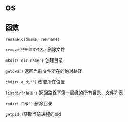 # os

## 函数

`rename(oldname, newname)`

`remove(待删除文件名)` 删除文件

`mkdir('dir_name')` 创建目录

`getcwd()`  返回当前文件所在的绝对路径

`chdir('a_dir')` 改变所在位置

`listdir('路径')` 返回路径下第一层级的所有目录、文件列表

`rmdir('目录')` 删除目录

`getpid()`获取当前进程的pid